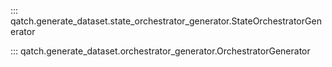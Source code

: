 ::: qatch.generate_dataset.state_orchestrator_generator.StateOrchestratorGenerator

::: qatch.generate_dataset.orchestrator_generator.OrchestratorGenerator
